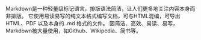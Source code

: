 Markdown是一种轻量级标记语言，排版语法简洁，让人们更多地关注内容本身而非排版。
它使用易读易写的纯文本格式编写文档，可与HTML混编，可导出 HTML、PDF 以及本身的 .md 格式的文件。
因简洁、高效、易读、易写，Markdown被大量使用，如Github、Wikipedia、简书等。